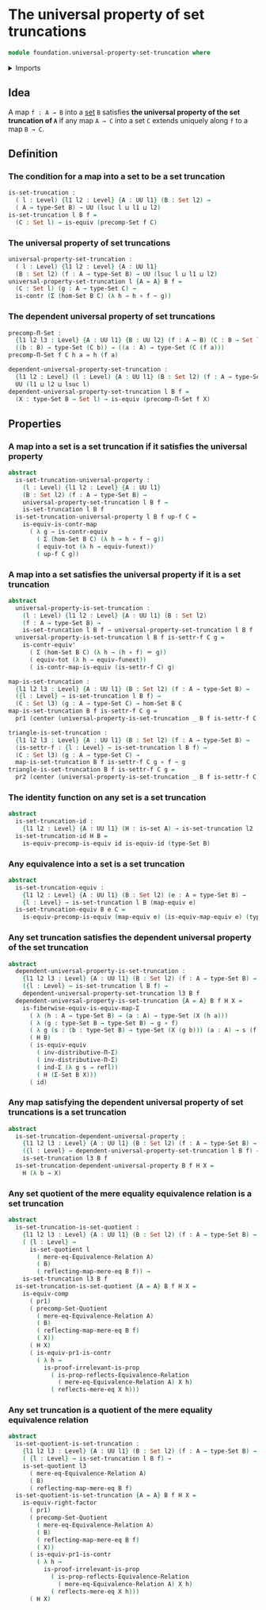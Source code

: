 # The universal property of set truncations

```agda
module foundation.universal-property-set-truncation where
```

<details><summary>Imports</summary>

```agda
open import foundation.dependent-pair-types
open import foundation.function-extensionality
open import foundation.mere-equality
open import foundation.reflecting-maps-equivalence-relations
open import foundation.sets
open import foundation.type-arithmetic-dependent-pair-types
open import foundation.type-theoretic-principle-of-choice
open import foundation.universal-property-set-quotients
open import foundation.universe-levels

open import foundation-core.contractible-maps
open import foundation-core.contractible-types
open import foundation-core.equivalences
open import foundation-core.function-types
open import foundation-core.functoriality-dependent-pair-types
open import foundation-core.functoriality-function-types
open import foundation-core.homotopies
open import foundation-core.identity-types
open import foundation-core.propositions
```

</details>

## Idea

A map `f : A → B` into a [set](foundation-core.sets.md) `B` satisfies **the
universal property of the set truncation of `A`** if any map `A → C` into a set
`C` extends uniquely along `f` to a map `B → C`.

## Definition

### The condition for a map into a set to be a set truncation

```agda
is-set-truncation :
  ( l : Level) {l1 l2 : Level} {A : UU l1} (B : Set l2) →
  ( A → type-Set B) → UU (lsuc l ⊔ l1 ⊔ l2)
is-set-truncation l B f =
  (C : Set l) → is-equiv (precomp-Set f C)
```

### The universal property of set truncations

```agda
universal-property-set-truncation :
  ( l : Level) {l1 l2 : Level} {A : UU l1}
  (B : Set l2) (f : A → type-Set B) → UU (lsuc l ⊔ l1 ⊔ l2)
universal-property-set-truncation l {A = A} B f =
  (C : Set l) (g : A → type-Set C) →
  is-contr (Σ (hom-Set B C) (λ h → h ∘ f ~ g))
```

### The dependent universal property of set truncations

```agda
precomp-Π-Set :
  {l1 l2 l3 : Level} {A : UU l1} {B : UU l2} (f : A → B) (C : B → Set l3) →
  ((b : B) → type-Set (C b)) → ((a : A) → type-Set (C (f a)))
precomp-Π-Set f C h a = h (f a)

dependent-universal-property-set-truncation :
  {l1 l2 : Level} (l : Level) {A : UU l1} (B : Set l2) (f : A → type-Set B) →
  UU (l1 ⊔ l2 ⊔ lsuc l)
dependent-universal-property-set-truncation l B f =
  (X : type-Set B → Set l) → is-equiv (precomp-Π-Set f X)
```

## Properties

### A map into a set is a set truncation if it satisfies the universal property

```agda
abstract
  is-set-truncation-universal-property :
    (l : Level) {l1 l2 : Level} {A : UU l1}
    (B : Set l2) (f : A → type-Set B) →
    universal-property-set-truncation l B f →
    is-set-truncation l B f
  is-set-truncation-universal-property l B f up-f C =
    is-equiv-is-contr-map
      ( λ g → is-contr-equiv
        ( Σ (hom-Set B C) (λ h → h ∘ f ~ g))
        ( equiv-tot (λ h → equiv-funext))
        ( up-f C g))
```

### A map into a set satisfies the universal property if it is a set truncation

```agda
abstract
  universal-property-is-set-truncation :
    (l : Level) {l1 l2 : Level} {A : UU l1} (B : Set l2)
    (f : A → type-Set B) →
    is-set-truncation l B f → universal-property-set-truncation l B f
  universal-property-is-set-truncation l B f is-settr-f C g =
    is-contr-equiv'
      ( Σ (hom-Set B C) (λ h → (h ∘ f) ＝ g))
      ( equiv-tot (λ h → equiv-funext))
      ( is-contr-map-is-equiv (is-settr-f C) g)

map-is-set-truncation :
  {l1 l2 l3 : Level} {A : UU l1} (B : Set l2) (f : A → type-Set B) →
  ({l : Level} → is-set-truncation l B f) →
  (C : Set l3) (g : A → type-Set C) → hom-Set B C
map-is-set-truncation B f is-settr-f C g =
  pr1 (center (universal-property-is-set-truncation _ B f is-settr-f C g))

triangle-is-set-truncation :
  {l1 l2 l3 : Level} {A : UU l1} (B : Set l2) (f : A → type-Set B) →
  (is-settr-f : {l : Level} → is-set-truncation l B f) →
  (C : Set l3) (g : A → type-Set C) →
  map-is-set-truncation B f is-settr-f C g ∘ f ~ g
triangle-is-set-truncation B f is-settr-f C g =
  pr2 (center (universal-property-is-set-truncation _ B f is-settr-f C g))
```

### The identity function on any set is a set truncation

```agda
abstract
  is-set-truncation-id :
    {l1 l2 : Level} {A : UU l1} (H : is-set A) → is-set-truncation l2 (A , H) id
  is-set-truncation-id H B =
    is-equiv-precomp-is-equiv id is-equiv-id (type-Set B)
```

### Any equivalence into a set is a set truncation

```agda
abstract
  is-set-truncation-equiv :
    {l1 l2 : Level} {A : UU l1} (B : Set l2) (e : A ≃ type-Set B) →
    {l : Level} → is-set-truncation l B (map-equiv e)
  is-set-truncation-equiv B e C =
    is-equiv-precomp-is-equiv (map-equiv e) (is-equiv-map-equiv e) (type-Set C)
```

### Any set truncation satisfies the dependent universal property of the set truncation

```agda
abstract
  dependent-universal-property-is-set-truncation :
    {l1 l2 l3 : Level} {A : UU l1} (B : Set l2) (f : A → type-Set B) →
    ({l : Level} → is-set-truncation l B f) →
    dependent-universal-property-set-truncation l3 B f
  dependent-universal-property-is-set-truncation {A = A} B f H X =
    is-fiberwise-equiv-is-equiv-map-Σ
      ( λ (h : A → type-Set B) → (a : A) → type-Set (X (h a)))
      ( λ (g : type-Set B → type-Set B) → g ∘ f)
      ( λ g (s : (b : type-Set B) → type-Set (X (g b))) (a : A) → s (f a))
      ( H B)
      ( is-equiv-equiv
        ( inv-distributive-Π-Σ)
        ( inv-distributive-Π-Σ)
        ( ind-Σ (λ g s → refl))
        ( H (Σ-Set B X)))
      ( id)
```

### Any map satisfying the dependent universal property of set truncations is a set truncation

```agda
abstract
  is-set-truncation-dependent-universal-property :
    {l1 l2 l3 : Level} {A : UU l1} (B : Set l2) (f : A → type-Set B) →
    ({l : Level} → dependent-universal-property-set-truncation l B f) →
    is-set-truncation l3 B f
  is-set-truncation-dependent-universal-property B f H X =
    H (λ b → X)
```

### Any set quotient of the mere equality equivalence relation is a set truncation

```agda
abstract
  is-set-truncation-is-set-quotient :
    {l1 l2 l3 : Level} {A : UU l1} (B : Set l2) (f : A → type-Set B) →
    ( {l : Level} →
      is-set-quotient l
        ( mere-eq-Equivalence-Relation A)
        ( B)
        ( reflecting-map-mere-eq B f)) →
    is-set-truncation l3 B f
  is-set-truncation-is-set-quotient {A = A} B f H X =
    is-equiv-comp
      ( pr1)
      ( precomp-Set-Quotient
        ( mere-eq-Equivalence-Relation A)
        ( B)
        ( reflecting-map-mere-eq B f)
        ( X))
      ( H X)
      ( is-equiv-pr1-is-contr
        ( λ h →
          is-proof-irrelevant-is-prop
            ( is-prop-reflects-Equivalence-Relation
              ( mere-eq-Equivalence-Relation A) X h)
            ( reflects-mere-eq X h)))
```

### Any set truncation is a quotient of the mere equality equivalence relation

```agda
abstract
  is-set-quotient-is-set-truncation :
    {l1 l2 l3 : Level} {A : UU l1} (B : Set l2) (f : A → type-Set B) →
    ( {l : Level} → is-set-truncation l B f) →
    is-set-quotient l3
      ( mere-eq-Equivalence-Relation A)
      ( B)
      ( reflecting-map-mere-eq B f)
  is-set-quotient-is-set-truncation {A = A} B f H X =
    is-equiv-right-factor
      ( pr1)
      ( precomp-Set-Quotient
        ( mere-eq-Equivalence-Relation A)
        ( B)
        ( reflecting-map-mere-eq B f)
        ( X))
      ( is-equiv-pr1-is-contr
        ( λ h →
          is-proof-irrelevant-is-prop
            ( is-prop-reflects-Equivalence-Relation
              ( mere-eq-Equivalence-Relation A) X h)
            ( reflects-mere-eq X h)))
      ( H X)
```
